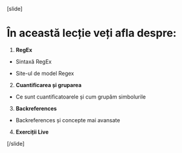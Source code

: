 [slide]


# În această lecție veți afla despre:

1. **RegEx**

- Sintaxă RegEx

- Site-ul de model Regex   

2. **Cuantificarea și gruparea**

- Ce sunt cuantificatoarele și cum grupăm simbolurile

3. **Backreferences**

- Backreferences și concepte mai avansate

4. **Exerciții Live**

[/slide]
